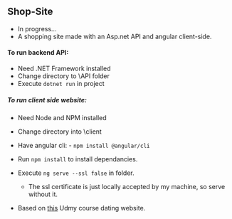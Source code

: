 ## Shop-Site
- In progress...
- A shopping site made with an Asp.net API and angular client-side.

#### To run backend API:
- Need .NET Framework installed
- Change directory to \API folder
- Execute `dotnet run` in project 

##### To run client side website:
- Need Node and NPM installed
- Change directory into \client
- Have angular cli: - `npm install @angular/cli`
- Run `npm install` to install dependancies.
- Execute `ng serve --ssl false` in folder. 
	- The ssl certificate is just locally accepted by my machine, so serve without it.

- Based on [this](https://www.udemy.com/course/build-an-app-with-aspnet-core-and-angular-from-scratch/) Udmy course dating website.
